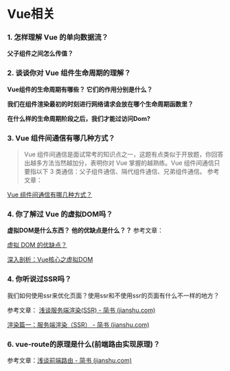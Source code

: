 # Vue相关
### 1. 怎样理解 Vue 的单向数据流？
**父子组件之间怎么传值？**


### 2. 谈谈你对 Vue 组件生命周期的理解？

**Vue组件的生命周期有哪些？ 它们的作用分别是什么？**

**我们在组件渲染最初的时刻进行网络请求会放在哪个生命周期函数里？**

**在什么样的生命周期阶段之后，我们才能过访问Dom?**

### 3. Vue 组件间通信有哪几种方式？

> Vue 组件间通信是面试常考的知识点之一，这题有点类似于开放题，你回答出越多方法当然越加分，表明你对 Vue 掌握的越熟练。Vue 组件间通信只要指以下 3 类通信：父子组件通信、隔代组件通信、兄弟组件通信。
参考文章： 

[Vue 组件间通信有哪几种方式？](https://juejin.cn/post/6844903918753808398#heading-15)

### 4. 你了解过 Vue 的虚拟DOM吗？
**虚拟DOM是什么东西？**
**他的优缺点是什么？？**
参考文章： 

[虚拟 DOM 的优缺点？](https://juejin.cn/post/6844903918753808398#heading-25) 

[深入剖析：Vue核心之虚拟DOM](https://juejin.cn/post/6844903895467032589)

### 4. 你听说过SSR吗？

我们如何使用ssr来优化页面？使用ssr和不使用ssr的页面有什么不一样的地方？

参考文章： [浅谈服务端渲染(SSR) - 简书 (jianshu.com)](https://www.jianshu.com/p/10b6074d772c)

[渲染篇一：服务端渲染（SSR） - 简书 (jianshu.com)](https://www.jianshu.com/p/b8cfa496b7ec)



### 6. vue-route的原理是什么(前端路由实现原理)？

参考文章：[浅谈前端路由 - 简书 (jianshu.com)](https://www.jianshu.com/p/d2aa8fb951e4)